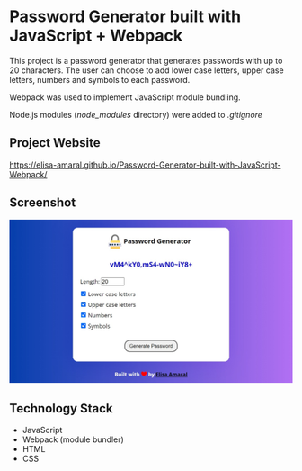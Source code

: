 # Password Generator built with JavaScript + Webpack

This project is a password generator that generates passwords with up to 20 characters. The user can choose to add lower case letters, upper case letters, numbers and symbols to each password. 

Webpack was used to implement JavaScript module bundling.

Node.js modules (*node_modules* directory) were added to _.gitignore_

## Project Website

https://elisa-amaral.github.io/Password-Generator-built-with-JavaScript-Webpack/

## Screenshot

![Screenshot](Screenshot.jpg)

## Technology Stack

+ JavaScript
+ Webpack (module bundler)
+ HTML
+ CSS
